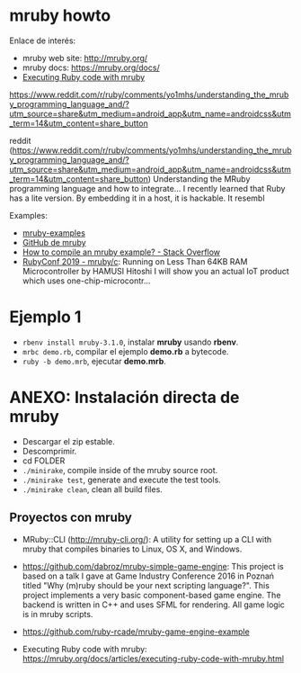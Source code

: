 
# mruby howto

Enlace de interés:
* mruby web site: http://mruby.org/
* mruby docs: https://mruby.org/docs/
* [Executing Ruby code with mruby](http://mruby.org/docs/articles/executing-ruby-code-with-mruby.html)

https://www.reddit.com/r/ruby/comments/yo1mhs/understanding_the_mruby_programming_language_and/?utm_source=share&utm_medium=android_app&utm_name=androidcss&utm_term=14&utm_content=share_button

reddit (https://www.reddit.com/r/ruby/comments/yo1mhs/understanding_the_mruby_programming_language_and/?utm_source=share&utm_medium=android_app&utm_name=androidcss&utm_term=14&utm_content=share_button)
Understanding the MRuby programming language and how to integrate...
I recently learned that Ruby has a lite version. By embedding it in a host, it is hackable. It resembl


Examples:
* [mruby-examples](https://github.com/rmosolgo/mruby-examples/blob/master/readme.md)
* [GitHub de mruby](https://github.com/mruby/mruby)
* [How to compile an mruby example? - Stack Overflow](https://stackoverflow.com/questions/19329146/how-to-compile-an-mruby-example)
* [RubyConf 2019 - mruby/c](https://youtu.be/1VFPSHs3WvI): Running on Less Than 64KB RAM Microcontroller by HAMUSI Hitoshi I will show you an actual IoT product which uses one-chip-microcontr...

# Ejemplo 1

* `rbenv install mruby-3.1.0`, instalar **mruby** usando **rbenv**.
* `mrbc demo.rb`, compilar el ejemplo **demo.rb** a bytecode.
* `ruby -b demo.mrb`, ejecutar **demo.mrb**.

# ANEXO: Instalación directa de mruby

* Descargar el zip estable.
* Descomprimir.
* cd FOLDER
* `./minirake`, compile inside of the mruby source root.
* `./minirake test`, generate and execute the test tools.
* `./minirake clean`, clean all build files.

## Proyectos con mruby

* MRuby::CLI (http://mruby-cli.org/): A utility for setting up a CLI with mruby that compiles binaries to Linux, OS X, and Windows.
* https://github.com/dabroz/mruby-simple-game-engine: This project is based on a talk I gave at Game Industry Conference 2016 in Poznań titled "Why (m)ruby should be your next scripting language?". This project implements a very basic component-based game engine. The backend is written in C++ and uses SFML for rendering. All game logic is in mruby scripts.
* https://github.com/ruby-rcade/mruby-game-engine-example


* Executing Ruby code with mruby: https://mruby.org/docs/articles/executing-ruby-code-with-mruby.html
